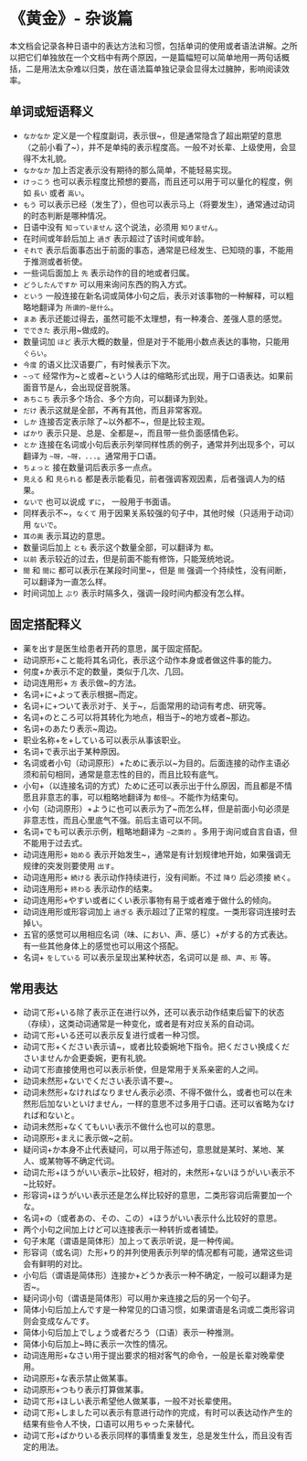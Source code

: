 # 《黄金》- 杂谈篇

本文档会记录各种日语中的表达方法和习惯，包括单词的使用或者语法讲解。之所以把它们单独放在一个文档中有两个原因，一是篇幅短可以简单地用一两句话概括，二是用法太杂难以归类，放在语法篇单独记录会显得太过臃肿，影响阅读效率。

## 单词或短语释义
* `なかなか` 定义是一个程度副词，表示很\~，但是通常隐含了超出期望的意思（之前小看了~），并不是单纯的表示程度高。一般不对长辈、上级使用，会显得不太礼貌。
* `なかなか` 加上否定表示没有期待的那么简单，不能轻易实现。
* `けっこう` 也可以表示程度比预想的要高，而且还可以用于可以量化的程度，例如 `長い` 或者 `高い`。
* `もう` 可以表示已经（发生了），但也可以表示马上（将要发生），通常通过动词的时态判断是哪种情况。
* 日语中没有 `知っていません` 这个说法，必须用 `知りません`。
* 在时间或年龄后加上 `過ぎ` 表示超过了该时间或年龄。
* `それで` 表示后面事态出于前面的事态，通常是已经发生、已知晓的事，不能用于推测或者祈使。
* 一些词后面加上 `先` 表示动作的目的地或者归属。
* `どうしたんですか` 可以用来询问东西的购入方式。
* `という` 一般连接在新名词或简体小句之后，表示对该事物的一种解释，可以粗略地翻译为 `所谓的~是什么`。
* `まあ` 表示还能过得去，虽然可能不太理想，有一种凑合、差强人意的感觉。
* `でできた` 表示用~做成的。
* 数量词加 `ほど` 表示大概的数量，但是对于不能用小数点表达的事物，只能用 `ぐらい`。
* `今度` 的语义比汉语要广，有时候表示下次。
* `~って` 经常作为\~と或者\~という人は的缩略形式出现，用于口语表达。如果前面音节是ん，会出现促音脱落。
* `あちこち` 表示多个场合、多个方向，可以翻译为到处。
* `だけ` 表示这就是全部，不再有其他，而且非常客观。
* `しか` 连接否定表示除了\~以外都不\~，但是比较主观。
* `ばかり` 表示只是、总是、全都是~，而且带一些负面感情色彩。
* `とか` 连接在名词或小句后表示列举同样性质的例子，通常并列出现多个，可以翻译为 `~呀，~呀，...`。通常用于口语。
* `ちょっと` 接在数量词后表示多一点点。
* `見える` 和 `見られる` 都是表示能看见，前者强调客观因素，后者强调人为的结果。
* `ないで` 也可以说成 `ずに`， 一般用于书面语。
* 同样表示不~，`なくて` 用于因果关系较强的句子中，其他时候（只适用于动词）用 `ないで`。
* `耳の奥` 表示耳边的意思。
* 数量词后加上 `とも` 表示这个数量全部，可以翻译为 `都`。
* `以前` 表示较近的过去，但是前面不能有修饰，只能笼统地说。
* `間` 和 `間に` 都可以表示在某段时间里~，但是 `間` 强调一个持续性，没有间断，可以翻译为一直怎么样。
* 时间词加上 `ぶり` 表示时隔多久，强调一段时间内都没有怎么样。

## 固定搭配释义
* 薬を出す是医生给患者开药的意思，属于固定搭配。
* 动词原形+こと能将其名词化，表示这个动作本身或者做这件事的能力。
* 何度+か表示不定的数量，类似于几次、几回。
* 动词连用形+ `方` 表示做~的方法。
* 名词+に+よって表示根据~而定。
* 名词+に+ついて表示对于、关于~，后面常用的动词有考虑、研究等。
* 名词+のところ可以将其转化为地点，相当于\~的地方或者\~那边。
* 名词+のあたり表示~周边。
* 职业名称+を+している可以表示从事该职业。
* 名词+で表示出于某种原因。
* 名词或者小句（动词原形）+ために表示以~为目的。后面连接的动作主语必须和前句相同，通常是意志性的目的，而且比较有底气。
* 小句+（以连接名词的方式）ために还可以表示出于什么原因，而且都是不情愿且非意志的事，可以粗略地翻译为 `都怪~`。不能作为结束句。
* 小句（动词原形）+ように也可以表示为了~而怎么样，但是前面小句必须是非意志性，而且心里底气不强。前后主语可以不同。
* 名词+でも可以表示示例，粗略地翻译为 `~之类的` 。多用于询问或自言自语，但不能用于过去式。
* 动词连用形+ `始める` 表示开始发生~，通常是有计划规律地开始，如果强调无规律的突发则要使用 `出す`。
* 动词连用形+ `続ける` 表示动作持续进行，没有间断。不过 `降り` 后必须接 `続く`。
* 动词连用形+ `終わる` 表示动作的结束。
* 动词连用形+やすい或者にくい表示事物有易于或者难于做什么的倾向。
* 动词连用形或形容词加上 `過ぎる` 表示超过了正常的程度。一类形容词连接时去掉い。
* 五官的感觉可以用相应名词（味、におい、声、感じ）+がする的方式表达。有一些其他身体上的感觉也可以用这个搭配。
* 名词+ `をしている` 可以表示呈现出某种状态，名词可以是 `顔`、`声`、`形` 等。

## 常用表达
* 动词て形+いる除了表示正在进行以外，还可以表示动作结束后留下的状态（存续），这类动词通常是一种变化，或者是有对应关系的自动词。
* 动词て形+いる还可以表示反复进行或者一种习惯。
* 动词て形+ください表示请\~，或者比较委婉地下指令。把ください换成くださいませんか会更委婉，更有礼貌。
* 动词て形直接使用也可以表示祈使，但是常用于关系亲密的人之间。
* 动词未然形+ないでください表示请不要\~。
* 动词未然形+なければなりません表示必须、不得不做什么，或者也可以在未然形后加ないといけません，一样的意思不过多用于口语。还可以省略为なければ和ないと。
* 动词未然形+なくてもいい表示不做什么也可以的意思。
* 动词原形+まえに表示做~之前。
* 疑问词+か本身不止代表疑问，可以用于陈述句，意思就是某时、某地、某人、或某物等不确定代词。
* 动词た形+ほうがいい表示\~比较好，相对的，未然形+ないほうがいい表示不\~比较好。
* 形容词+ほうがいい表示还是怎么样比较好的意思，二类形容词后需要加一个な。
* 名词+の（或者あの、その、この）+ほうがいい表示什么比较好的意思。
* 两个小句之间加上けど可以连接表示一种转折或者铺垫。
* 句子末尾（谓语是简体形）加上って表示听说，是一种传闻。
* 形容词（或名词）た形+り的并列使用表示列举的情况都有可能，通常这些词会有鲜明的对比。
* 小句后（谓语是简体形）连接か+どうか表示一种不确定，一般可以翻译为是否~。
* 疑问词小句（谓语是简体形）可以用か来连接之后的另一个句子。
* 简体小句后加上んです是一种常见的口语习惯，如果谓语是名词或二类形容词则会变成なんです。
* 简体小句后加上でしょう或者だろう（口语）表示一种推测。
* 简体小句后加上~時に表示一次性的情况。
* 动词连用形+なさい用于提出要求的相对客气的命令，一般是长辈对晚辈使用。
* 动词原形+な表示禁止做某事。
* 动词原形+つもり表示打算做某事。
* 动词て形+ほしい表示希望他人做某事，一般不对长辈使用。
* 动词て形+しました可以表示有意进行动作的完成，有时可以表达动作产生的结果有些令人不快，口语可以用ちゃった来替代。
* 动词て形+ばかりいる表示同样的事情重复发生，总是发生什么，而且没有否定的用法。
